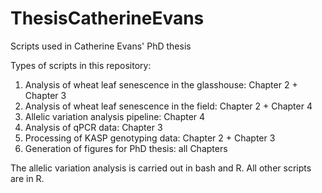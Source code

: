 # ThesisCatherineEvans
Scripts used in Catherine Evans' PhD thesis

Types of scripts in this repository:
1. Analysis of wheat leaf senescence in the glasshouse: Chapter 2 + Chapter 3
2. Analysis of wheat leaf senescence in the field: Chapter 2 + Chapter 4
3. Allelic variation analysis pipeline: Chapter 4
4. Analysis of qPCR data: Chapter 3
5. Processing of KASP genotyping data: Chapter 2 + Chapter 3
6. Generation of figures for PhD thesis: all Chapters

The allelic variation analysis is carried out in bash and R. All other scripts are in R.
